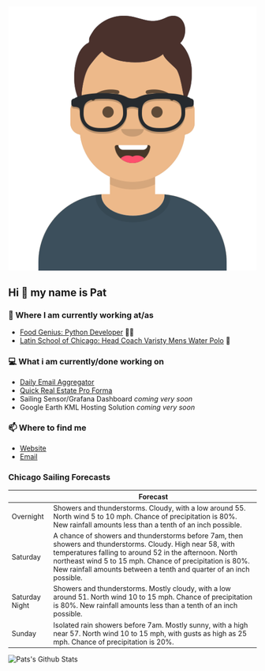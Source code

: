 [![Social banner for p-j-falconer](https://raw.githubusercontent.com/P-J-FALCONER/P-J-FALCONER/master/assets/avataaars.svg)](https://patfalconer.com/)
## Hi :wave: my name is Pat

### 💼 Where I am currently working at/as
- [Food Genius: Python Developer](https://getfoodgenius.com/) 🍔🐍
- [Latin School of Chicago: Head Coach Varisty Mens Water Polo](https://www.latinschool.org/) 🤽


### 💻 What i am currently/done working on
 - [Daily Email Aggregator](https://github.com/P-J-FALCONER/dott_daily_mail)
 - [Quick Real Estate Pro Forma](https://github.com/P-J-FALCONER/henry)
 - Sailing Sensor/Grafana Dashboard *coming very soon*
 - Google Earth KML Hosting Solution *coming very soon*

### 📫 Where to find me
 - [Website](https://patfalconer.com/)
 - [Email](mailto:patrick.j.falconer@gmail.com)


### Chicago Sailing Forecasts
|   | Forecast  |
|---|---|
| Overnight | Showers and thunderstorms. Cloudy, with a low around 55. North wind 5 to 10 mph. Chance of precipitation is 80%. New rainfall amounts less than a tenth of an inch possible. |
| Saturday | A chance of showers and thunderstorms before 7am, then showers and thunderstorms. Cloudy. High near 58, with temperatures falling to around 52 in the afternoon. North northeast wind 5 to 15 mph. Chance of precipitation is 80%. New rainfall amounts between a tenth and quarter of an inch possible. |
| Saturday Night | Showers and thunderstorms. Mostly cloudy, with a low around 51. North wind 10 to 15 mph. Chance of precipitation is 80%. New rainfall amounts less than a tenth of an inch possible. |
| Sunday | Isolated rain showers before 7am. Mostly sunny, with a high near 57. North wind 10 to 15 mph, with gusts as high as 25 mph. Chance of precipitation is 20%. |

![Pats's Github Stats](https://github-readme-stats.vercel.app/api?username=p-j-falconer&show_icons=true&theme=radical)

